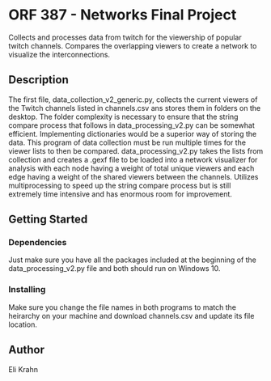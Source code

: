 # ORF 387 - Networks Final Project

Collects and processes data from twitch for the viewership of popular twitch channels. Compares the overlapping viewers to create a network to visualize the interconnections.

## Description

The first file, data_collection_v2_generic.py, collects the current viewers of the Twitch channels listed in channels.csv ans stores them in folders on the desktop.
The folder complexity is necessary to ensure that the string compare process that follows in data_processing_v2.py can be somewhat efficient. Implementing dictionaries
would be a superior way of storing the data. This program of data collection must be run multiple times for the viewer lists to then be compared. 
data_processing_v2.py takes the lists from collection and creates a .gexf file to be loaded into a network visualizer for analysis with each node having a weight of total
unique viewers and each edge having a weight of the shared viewers between the channels. Utilizes multiprocessing to speed up the string compare process but is still extremely
time intensive and has enormous room for improvement.

## Getting Started

### Dependencies

Just make sure you have all the packages included at the beginning of the data_processing_v2.py file and both should run on Windows 10.

### Installing

Make sure you change the file names in both programs to match the heirarchy on your machine and download channels.csv and update its file location.

## Author

Eli Krahn
